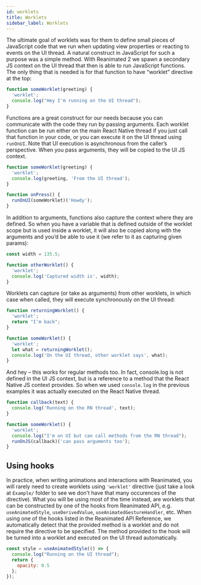 ```yaml
---
id: worklets
title: Worklets
sidebar_label: Worklets
---
```


The ultimate goal of worklets was for them to define small pieces of JavaScript code that we run when updating view properties or reacting to events on the UI thread. A natural construct in JavaScript for such a purpose was a simple method. With Reanimated 2 we spawn a secondary JS context on the UI thread that then is able to run JavaScript functions. The only thing that is needed is for that function to have “worklet” directive at the top:

```js
function someWorklet(greeting) {
  'worklet';
  console.log("Hey I'm running on the UI thread");
}
```

Functions are a great construct for our needs because you can communicate with the code they run by passing arguments. Each worklet function can be run either on the main React Native thread if you just call that function in your code, or you can execute it on the UI thread using `runOnUI`. Note that UI execution is asynchronous from the caller’s perspective. When you pass arguments, they will be copied to the UI JS context.

```js
function someWorklet(greeting) {
  'worklet';
  console.log(greeting, 'From the UI thread');
}

function onPress() {
  runOnUI(someWorklet)('Howdy');
}
```

In addition to arguments, functions also capture the context where they are defined. So when you have a variable that is defined outside of the worklet scope but is used inside a worklet, it will also be copied along with the arguments and you’d be able to use it (we refer to it as capturing given params):

```js
const width = 135.5;

function otherWorklet() {
  'worklet';
  console.log('Captured width is', width);
}
```

Worklets can capture (or take as arguments) from other worklets, in which case when called, they will execute synchronously on the UI thread:

```js
function returningWorklet() {
  'worklet';
  return "I'm back";
}

function someWorklet() {
  'worklet';
  let what = returningWorklet();
  console.log('On the UI thread, other worklet says', what);
}
```

And hey – this works for regular methods too. In fact, console.log is not defined in the UI JS context, but is a reference to a method that the React Native JS context provides. So when we used `console.log` in the previous examples it was actually executed on the React Native thread.

```js
function callback(text) {
  console.log('Running on the RN thread', text);
}

function someWorklet() {
  'worklet';
  console.log("I'm on UI but can call methods from the RN thread");
  runOnJS(callback)('can pass arguments too');
}
```

## Using hooks

In practice, when writing animations and interactions with Reanimated, you will rarely need to create worklets using `'worklet'` directive (just take a look at `Example/` folder to see we don't have that many occurences of the directive).
What you will be using most of the time instead, are worklets that can be constructed by one of the hooks from Reanimated API, e.g. `useAnimatedStyle`, `useDerivedValue`, `useAnimatedGestureHandler`, etc.
When using one of the hooks listed in the Reanimated API Reference, we automatically detect that the provided method is a worklet and do not require the directive to be specified.
The method provided to the hook will be turned into a worklet and executed on the UI thread automatically.

```js
const style = useAnimatedStyle(() => {
  console.log("Running on the UI thread");
  return {
    opacity: 0.5
  };
});
```


